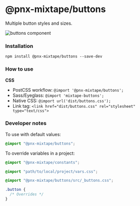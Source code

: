 # @pnx-mixtape/buttons

Multiple button styles and sizes.

![buttons  component](https://previousnext.github.io/mixtape/screenshots/buttons.png)

### Installation

```
npm install @pnx-mixtape/buttons --save-dev
```

### How to use

**CSS**

- PostCSS workflow: `@import '@pnx-mixtape/buttons';`
- Sass/Eyeglass: `@import 'mixtape-buttons';`
- Native CSS: `@import url('dist/buttons.css');`
- Link tag: `<link href="dist/buttons.css" rel="stylesheet" type="text/css">`

### Developer notes

To use with default values:

```css
@import "@pnx-mixtape/buttons";
```

To override variables in a project:

```css
@import "@pnx-mixtape/constants";

@import "path/to/local/project/vars.css";

@import "@pnx-mixtape/buttons/src/_buttons.css";

.button {
  /* Overrides */
}
```
